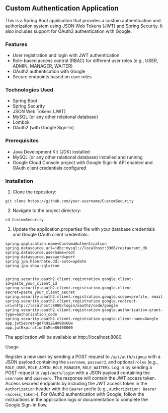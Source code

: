 ## Custom Authentication Application
This is a Spring Boot application that provides a custom authentication and authorization system using JSON Web Tokens (JWT) and Spring 
Security. It also includes support for OAuth2 authentication with Google.

### Features
- User registration and login with JWT authentication
- Role-based access control (RBAC) for different user roles (e.g., USER, ADMIN, MANAGER, WAITER)
- OAuth2 authentication with Google
- Secure endpoints based on user roles

### Technologies Used
- Spring Boot
- Spring Security
- JSON Web Tokens (JWT)
- MySQL (or any other relational database)
- Lombok
- OAuth2 (with Google Sign-In)

### Prerequisites

- Java Development Kit (JDK) installed
- MySQL (or any other relational database) installed and running
- Google Cloud Console project with Google Sign-In API enabled and OAuth client credentials configured

### Installation

1. Clone the repository:
```
git clone https://github.com/your-username/CustomSecurity
```
2. Navigate to the project directory:
```
cd CustomSecurity
```
3. Update the application.properties file with your database credentials and Google OAuth client credentials:
```
spring.application.name=CustomaAuthentication
spring.datasource.url=jdbc:mysql://localhost:3306/restaurant_db
spring.datasource.username=root
spring.datasource.password=port
spring.jpa.hibernate.ddl-auto=update
spring.jpa.show-sql=true


spring.security.oauth2.client.registration.google.client-id=paste_your_client_id
spring.security.oauth2.client.registration.google.client-secret=paste_your_client_secret
spring.security.oauth2.client.registration.google.scope=profile, email
spring.security.oauth2.client.registration.google.redirect-uri=http://localhost:8080/login/oauth2/code/google
spring.security.oauth2.client.registration.google.authorization-grant-type=authorization_code
spring.security.oauth2.client.registration.google.client-name=Google
app.jwtSecret=gd7%Qs2&Hn9Bx6Uw
app.jwtExpirationInMs=86400000
```
The application will be available at http://localhost:8080.

Usage

Register a new user by sending a POST request to ```/api/auth/signup``` with a JSON payload containing the ```username```, ```password```, and optional ```roles``` (e.g., ```ROLE_USER```, ```ROLE_ADMIN```, ```ROLE_MANAGER```, ```ROLE_WAITER```).
Log in by sending a POST request to ```/api/auth/login``` with a JSON payload containing the ```username``` and ```password```. The response will contain the JWT access token.
Access secured endpoints by including the JWT access token in the ```Authorization``` header with the ```Bearer``` prefix (e.g., ```Authorization: Bearer <access_token>```).
For OAuth2 authentication with Google, follow the instructions in the application logs or documentation to complete the Google Sign-In flow.

